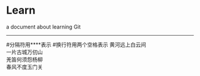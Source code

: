 # Learn
a document about learning Git  
**** 
#分隔符用****表示
#换行符用两个空格表示
黄河远上白云间  
一片古城万仞山  
羌笛何须怨杨柳  
春风不度玉门关  

